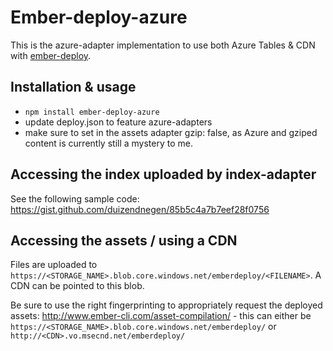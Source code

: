 # Ember-deploy-azure

This is the azure-adapter implementation to use both Azure Tables & CDN with
[ember-deploy](https://github.com/levelbossmike/ember-deploy).

## Installation & usage

* `npm install ember-deploy-azure`
* update deploy.json to feature azure-adapters
* make sure to set in the assets adapter gzip: false, as Azure and gziped content is currently still a mystery to me.

## Accessing the index uploaded by index-adapter

See the following sample code:
https://gist.github.com/duizendnegen/85b5c4a7b7eef28f0756

## Accessing the assets / using a CDN

Files are uploaded to `https://<STORAGE_NAME>.blob.core.windows.net/emberdeploy/<FILENAME>`.
A CDN can be pointed to this blob.

Be sure to use the right fingerprinting to appropriately request the deployed assets: http://www.ember-cli.com/asset-compilation/ - this can either be `https://<STORAGE_NAME>.blob.core.windows.net/emberdeploy/` or `http://<CDN>.vo.msecnd.net/emberdeploy/`
